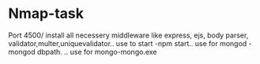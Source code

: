 # Nmap-task
Port 4500/
install all necessery middleware like  express, ejs, body parser, validator,multer,uniquevalidator..
use to start -npm start..
use for mongod -mongod dbpath.  ..
use for mongo-mongo.exe

